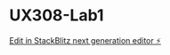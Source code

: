 # UX308-Lab1

[Edit in StackBlitz next generation editor ⚡️](https://stackblitz.com/~/github.com/katefretz/UX308-Lab1)